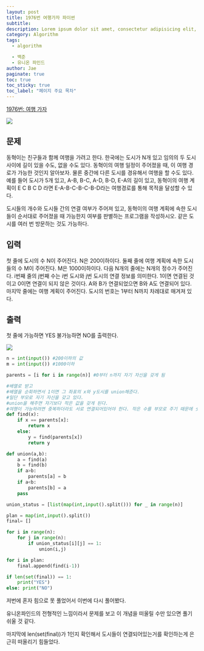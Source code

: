 ```yaml
---
layout: post
title: 1976번 여행가자 파이썬
subtitle:
description: Lorem ipsum dolor sit amet, consectetur adipisicing elit, sed do eiusmod tempor incididunt ut labore et dolore magna aliqua.
category: Algorithm
tags:
  - algorithm

  - 백준
  - 유니온 파인드
author: Jae
paginate: true
toc: true
toc_sticky: true
toc_label: "페이지 주요 목차"
---
```


[1976번: 여행 가자](https://www.acmicpc.net/problem/1976)

![](https://images.velog.io/images/a87380/post/0ab73440-776a-4dd5-b7d6-dd5d58bb251f/image.png)

## 문제

동혁이는 친구들과 함께 여행을 가려고 한다. 한국에는 도시가 N개 있고 임의의 두 도시 사이에 길이 있을 수도, 없을 수도 있다. 동혁이의 여행 일정이 주어졌을 때, 이 여행 경로가 가능한 것인지 알아보자. 물론 중간에 다른 도시를 경유해서 여행을 할 수도 있다. 예를 들어 도시가 5개 있고, A-B, B-C, A-D, B-D, E-A의 길이 있고, 동혁이의 여행 계획이 E C B C D 라면 E-A-B-C-B-C-B-D라는 여행경로를 통해 목적을 달성할 수 있다.

도시들의 개수와 도시들 간의 연결 여부가 주어져 있고, 동혁이의 여행 계획에 속한 도시들이 순서대로 주어졌을 때 가능한지 여부를 판별하는 프로그램을 작성하시오. 같은 도시를 여러 번 방문하는 것도 가능하다.

## 입력

첫 줄에 도시의 수 N이 주어진다. N은 200이하이다. 둘째 줄에 여행 계획에 속한 도시들의 수 M이 주어진다. M은 1000이하이다. 다음 N개의 줄에는 N개의 정수가 주어진다. i번째 줄의 j번째 수는 i번 도시와 j번 도시의 연결 정보를 의미한다. 1이면 연결된 것이고 0이면 연결이 되지 않은 것이다. A와 B가 연결되었으면 B와 A도 연결되어 있다. 마지막 줄에는 여행 계획이 주어진다. 도시의 번호는 1부터 N까지 차례대로 매겨져 있다.

## 출력

첫 줄에 가능하면 YES 불가능하면 NO를 출력한다.

![](https://images.velog.io/images/a87380/post/b69f0ece-c57c-4581-b221-37eb3cbe4865/image.png)

```python
n = int(input()) #200이하의 값
m = int(input()) #1000이하

parents = [i for i in range(n)] #0부터 n까지 자기 자신을 갖게 됨

#배열로 받고
#배열을 순회하면서 1이면 그 좌표의 x와 y도시를 union해준다.
#일단 부모로 자기 자신을 갖고 있다.
#union을 해주면 자기보다 작은 값을 갖게 된다.
#여행이 가능하려면 중복하더라도 서로 연결되어있어야 한다. 작은 수를 부모로 주기 때문에 숫자가 다 같으면 여행 가능하다
def find(x):
    if x == parents[x]:
        return x
    else:
        y = find(parents[x])
        return y

def union(a,b):
    a = find(a)
    b = find(b)
    if a>b:
        parents[a] = b
    if a<b:
        parents[b] = a
    pass

union_status = [list(map(int,input().split())) for _ in range(n)]

plan = map(int,input().split())
final= []

for i in range(n):
    for j in range(n):
        if union_status[i][j] == 1:
            union(i,j)

for i in plan:
    final.append(find(i-1))

if len(set(final)) == 1:
    print("YES")
else: print("NO")
```

저번에 혼자 힘으로 못 풀었어서 이번에 다시 풀어봤다.

유니온파인드의 전형적인 느낌이라서 문제를 보고 이 개념을 떠올릴 수만 있으면 풀기 쉬울 것 같다.

마지막에 len(set(final))가 1인지 확인해서 도시들이 연결되어있는거를 확인하는게 은근히 떠올리기 힘들었다.
